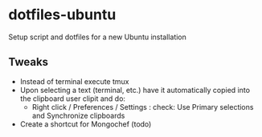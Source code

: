 # dotfiles-ubuntu
Setup script and dotfiles for a new Ubuntu installation

## Tweaks

* Instead of terminal execute tmux
* Upon selecting a text (terminal, etc.) have it automatically copied into the clipboard user clipit and do:
  * Right click / Preferences / Settings : check: Use Primary selections and Synchronize clipboards
* Create a shortcut for Mongochef (todo)
